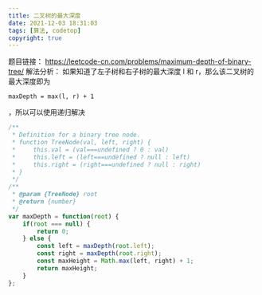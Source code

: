 ```yaml
---
title: 二叉树的最大深度
date: 2021-12-03 18:31:03
tags: [算法, codetop]
copyright: true
---
```

题目链接：
https://leetcode-cn.com/problems/maximum-depth-of-binary-tree/
解法分析：
如果知道了左子树和右子树的最大深度 l 和 r，那么该二叉树的最大深度即为
```
maxDepth = max(l, r) + 1
```
，所以可以使用递归解决
```js
/**
 * Definition for a binary tree node.
 * function TreeNode(val, left, right) {
 *     this.val = (val===undefined ? 0 : val)
 *     this.left = (left===undefined ? null : left)
 *     this.right = (right===undefined ? null : right)
 * }
 */
/**
 * @param {TreeNode} root
 * @return {number}
 */
var maxDepth = function(root) {
    if(root === null) {
        return 0;
    } else {
        const left = maxDepth(root.left);
        const right = maxDepth(root.right);
        const maxHeight = Math.max(left, right) + 1;
        return maxHeight;
    }
};
```